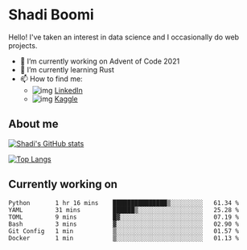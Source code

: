 # Shadi Boomi

Hello! I've taken an interest in data science and I occasionally do web projects.

- 🔭 I’m currently working on Advent of Code 2021
- 🌱 I’m currently learning Rust
- 📫 How to find me: 
  - ![img](https://www.linkedin.com/favicon.ico) [LinkedIn](https://www.linkedin.com/in/shadiboomi/)
  - ![img](https://www.kaggle.com/static/images/favicon.ico) [Kaggle](https://www.kaggle.com/sboomi)

##  About me

[![Shadi's GitHub stats](https://github-readme-stats.vercel.app/api?username=sboomi&show_icons=true&theme=radical)](https://github.com/anuraghazra/github-readme-stats)

[![Top Langs](https://github-readme-stats.vercel.app/api/top-langs/?username=sboomi&layout=compact&theme=default)](https://github.com/anuraghazra/github-readme-stats)

## Currently working on

<!--START_SECTION:waka-->

```text
Python       1 hr 16 mins    ███████████████▒░░░░░░░░░   61.34 %
YAML         31 mins         ██████▒░░░░░░░░░░░░░░░░░░   25.28 %
TOML         9 mins          █▓░░░░░░░░░░░░░░░░░░░░░░░   07.19 %
Bash         3 mins          ▓░░░░░░░░░░░░░░░░░░░░░░░░   02.90 %
Git Config   1 min           ▒░░░░░░░░░░░░░░░░░░░░░░░░   01.57 %
Docker       1 min           ▒░░░░░░░░░░░░░░░░░░░░░░░░   01.13 %
```

<!--END_SECTION:waka-->
